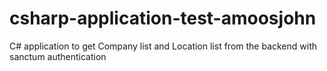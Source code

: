 # csharp-application-test-amoosjohn
C# application to get Company list and Location list from the backend with sanctum authentication
